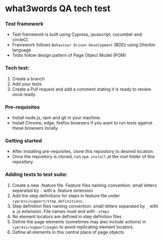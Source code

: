 # what3words QA tech test

### Test framework

-   Test framework is built using Cypress, javascript, cucumber and circleCI.
-   Framework follows `Behaviour Driven Development` (BDD) using Gherkin
    language
-   Tests follow design pattern of Page Object Model (POM)

### Tech test:
1. Create a branch
2. Add your tests
3. Create a Pull request and add a comment stating it is ready to review once ready.

### Pre-requisites

-   Install node.js, npm and git in your machine.
-   Install Chrome, edge, firefox browsers if you want to run tests against
    these browsers locally.

### Getting started

-   After installing pre-requisites, clone this repository to desired location.
-   Once the repository is cloned, run `npm install` at the root folder of this
    repository.

### Adding tests to test suite:

1. Create a new .feature file. Feature files naming convention: small letters seperated by `-` with a
   .feature extension
2. Add the step definitions for steps in feature file under
   `cypress/support/step_definitions`.
4. Step definition files naming convention: small letters separated by `_` with
   a .js extension. File names must end with `-steps`
5. No element locators are defined in step definition files
6. Define the page elements (sometimes may also include actions) in
   `cypress/support/pages` to avoid replicating element locators.
7. Define all elements in this central place of page objects